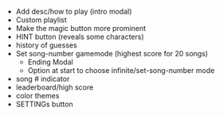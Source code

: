 - Add desc/how to play (intro modal)
- Custom playlist
- Make the magic button more prominent
- HINT button (reveals some characters)
- history of guesses
- Set song-number gamemode (highest score for 20 songs)
    - Ending Modal
    - Option at start to choose infinite/set-song-number mode
- song # indicator
- leaderboard/high score
- color themes
- SETTINGs button
